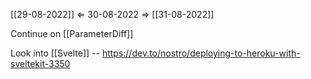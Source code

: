 [[29-08-2022]] $\Leftarrow$ 30-08-2022 $\Rightarrow$ [[31-08-2022]]

Continue on [[ParameterDiff]]

Look into [[Svelte]] -- https://dev.to/nostro/deploying-to-heroku-with-sveltekit-3350